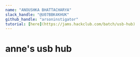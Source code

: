 ```yaml
---
name: "ANOUSHKA BHATTACHARYA"
slack_handle: "@U07BBK4KHUK"
github_handle: "arsoninstigator"
tutorial: [here](https://jams.hackclub.com/batch/usb-hub)
---
```


# anne's usb hub

<!-- Describe your board in 2-3 sentences. What are you making? What will it do? -->

<!-- How much is it going to cost? -->

<!-- Tell us a little bit about your design process. What were some challenges? What helped? ***Totally optional*** -->
